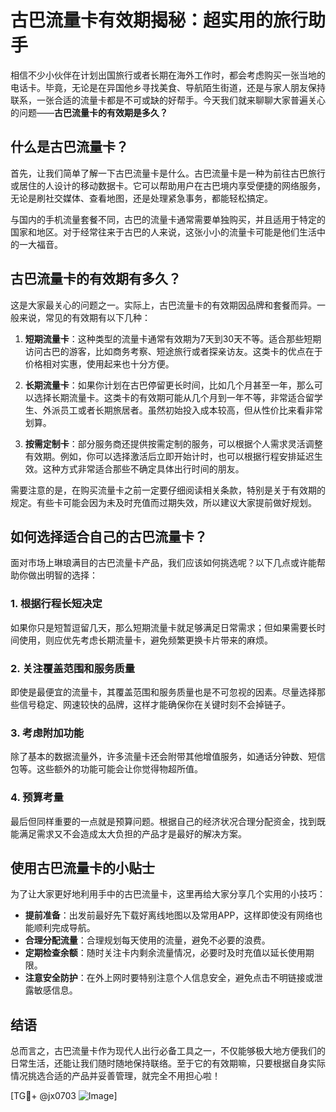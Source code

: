 # 古巴流量卡有效期揭秘：超实用的旅行助手

相信不少小伙伴在计划出国旅行或者长期在海外工作时，都会考虑购买一张当地的电话卡。毕竟，无论是在异国他乡寻找美食、导航陌生街道，还是与家人朋友保持联系，一张合适的流量卡都是不可或缺的好帮手。今天我们就来聊聊大家普遍关心的问题——**古巴流量卡的有效期是多久？**

## 什么是古巴流量卡？

首先，让我们简单了解一下古巴流量卡是什么。古巴流量卡是一种为前往古巴旅行或居住的人设计的移动数据卡。它可以帮助用户在古巴境内享受便捷的网络服务，无论是刷社交媒体、查看地图，还是处理紧急事务，都能轻松搞定。

与国内的手机流量套餐不同，古巴的流量卡通常需要单独购买，并且适用于特定的国家和地区。对于经常往来于古巴的人来说，这张小小的流量卡可能是他们生活中的一大福音。

## 古巴流量卡的有效期有多久？

这是大家最关心的问题之一。实际上，古巴流量卡的有效期因品牌和套餐而异。一般来说，常见的有效期有以下几种：

1. **短期流量卡**：这种类型的流量卡通常有效期为7天到30天不等。适合那些短期访问古巴的游客，比如商务考察、短途旅行或者探亲访友。这类卡的优点在于价格相对实惠，使用起来也十分方便。

2. **长期流量卡**：如果你计划在古巴停留更长时间，比如几个月甚至一年，那么可以选择长期流量卡。这类卡的有效期可能从几个月到一年不等，非常适合留学生、外派员工或者长期旅居者。虽然初始投入成本较高，但从性价比来看非常划算。

3. **按需定制卡**：部分服务商还提供按需定制的服务，可以根据个人需求灵活调整有效期。例如，你可以选择激活后立即开始计时，也可以根据行程安排延迟生效。这种方式非常适合那些不确定具体出行时间的朋友。

需要注意的是，在购买流量卡之前一定要仔细阅读相关条款，特别是关于有效期的规定。有些卡可能会因为未及时充值而过期失效，所以建议大家提前做好规划。

## 如何选择适合自己的古巴流量卡？

面对市场上琳琅满目的古巴流量卡产品，我们应该如何挑选呢？以下几点或许能帮助你做出明智的选择：

### 1. 根据行程长短决定
如果你只是短暂逗留几天，那么短期流量卡就足够满足日常需求；但如果需要长时间使用，则应优先考虑长期流量卡，避免频繁更换卡片带来的麻烦。

### 2. 关注覆盖范围和服务质量
即使是最便宜的流量卡，其覆盖范围和服务质量也是不可忽视的因素。尽量选择那些信号稳定、网速较快的品牌，这样才能确保你在关键时刻不会掉链子。

### 3. 考虑附加功能
除了基本的数据流量外，许多流量卡还会附带其他增值服务，如通话分钟数、短信包等。这些额外的功能可能会让你觉得物超所值。

### 4. 预算考量
最后但同样重要的一点就是预算问题。根据自己的经济状况合理分配资金，找到既能满足需求又不会造成太大负担的产品才是最好的解决方案。

## 使用古巴流量卡的小贴士

为了让大家更好地利用手中的古巴流量卡，这里再给大家分享几个实用的小技巧：

- **提前准备**：出发前最好先下载好离线地图以及常用APP，这样即使没有网络也能顺利完成导航。
- **合理分配流量**：合理规划每天使用的流量，避免不必要的浪费。
- **定期检查余额**：随时关注卡内剩余流量情况，必要时及时充值以延长使用期限。
- **注意安全防护**：在外上网时要特别注意个人信息安全，避免点击不明链接或泄露敏感信息。

## 结语

总而言之，古巴流量卡作为现代人出行必备工具之一，不仅能够极大地方便我们的日常生活，还能让我们随时随地保持联络。至于它的有效期嘛，只要根据自身实际情况挑选合适的产品并妥善管理，就完全不用担心啦！

[TG💪+ @jx0703 ![Image](https://github.com/user-attachments/assets/dbca1d08-cadb-493c-b0ec-ad6f7a83f270)]